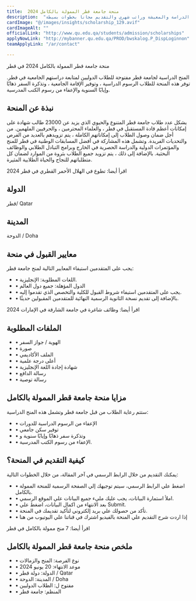 ```yaml
---
title:  منحة جامعة قطر الممولة بالكامل 2024 
description:  "باب القبول مفتوح في منحة جامعة قطر الممولة بالكامل لكافة مصاريف الدراسة والمعيشة وراتب شهري والتقديم مجانا بخطوات بسيطة." 
cardImage: "@/images/insights/scholarship_129.avif" 
cardImageAlt: "" 
officialLink: "http://www.qu.edu.qa/students/admission/scholarships" 
applyNowLink: "http://mybanner.qu.edu.qa/PROD/bwskalog.P_DispLoginnon" 
teamApplyLink: "/ar/contact"

---
```


منحة جامعة قطر الممولة بالكامل 2024 في قطر

المنح الدراسية لجامعة قطر مفتوحة للطلاب الدوليين لمتابعة دراستهم الجامعية في قطر. توفر هذه المنحة للطلاب الرسوم الدراسية ، وتوفير الإقامة الجامعية ، وتذكرة السفر ذهابًا وإيابًا السنوية والإعفاء من رسوم الكتب المدرسية.

## نبذة عن المنحة

يشكل عدد طلاب جامعة قطر المتنوع والحيوي الذي يزيد عن 23000 طالب شهادة على إمكانات أعظم قادة المستقبل في قطر ، والعلماء المحترمين ، والحرفيين الملهمين. من أجل ضمان وصول الطلاب إلى إمكاناتهم الكاملة ، يتم تزويدهم بالعديد من الفرص والتحديات الفريدة. وتشمل هذه المشاركة في أفضل المسابقات الوطنية في قطر للمنح والمؤتمرات الدولية والدراسة الحصرية في الخارج وبرامج التبادل الطلابي والوظائف البحثية. بالإضافة إلى ذلك ، يتم تزويد جميع الطلاب بثروة من الموارد لضمان كل متطلباتهم للنجاح والحياة الطلابية المثيرة.

اقرأ أيضا: تطوع في الهلال الأحمر القطري في قطر 2024

## الدولة

قطر/ Qatar

## المدينة

الدوحة / Doha

## معايير القبول في منحة

يجب على المتقدمين استيفاء المعايير التالية لمنح جامعة قطر:

- • اللغات المطلوبة: الإنجليزية.
- • الدول المؤهلة: جميع دول العالم
- • يجب على المتقدمين استيفاء شروط القبول للكلية والتخصص الذي تقدموا إليه.
- • بالإضافة إلى تقديم نسخة الثانوية الرسمية النهائية للمتقدمين المقبولين حديثًا.

اقرأ أيضا: وظائف شاغرة في جامعة الشارقة في الإمارات 2024

## الملفات المطلوبة

- • الهوية / جواز السفر
- • صورة
- • الملف الأكاديمي
- • أعلى درجة علمية
- • شهادة إجادة اللغة الإنجليزية
- • رسالة الدافع
- • رسالة توصية

## مزايا منحة جامعة قطر الممولة بالكامل

ستتم رعاية الطلاب من قبل جامعة قطر وتشمل هذه المنح الدراسية:

- • الإعفاء من الرسوم الدراسية للدورات
- • توفير سكن جامعي
- • وتذكرة سفر ذهابًا وإيابًا سنوية و
- • الإعفاء من رسوم الكتب المدرسية.

## كيفية التقديم في المنحة؟

يمكنك التقديم من خلال الرابط الرسمي في آخر المقالة، من خلال الخطوات التالية:

- • اضغط علي الرابط الرسمي، سيتم توجيهك إلي الصفحة الرسمية للمنحة الممولة بالكامل.
- • املأ استمارة البيانات، يجب عليك مليء جميع البيانات علي الموقع الرسمي.
- • بعد الانتهاء من اكمال البيانات، اضغط علي Submit.
- • تأكد من حصولك علي بريد إلكتروني لتأكيد تقديمك في المنحة.
- • إذا اردت شرح التقديم علي المنحة بالفيديو اشترك في قناتنا علي اليوتيوب من هنا

اقرأ أيضا: 7 منح ممولة بالكامل في قطر

## ملخص منحة جامعة قطر الممولة بالكامل

- • نوع الفرصة: المنح والزمالات
- • موعد الانتهاء: 20 يونيو 2024
- • الدولة: دولة قطر / Qatar
- • المدينة: الدوحة / Doha
- • مفتوح ل: الطلاب الدوليين
- • المنظم: جامعة قطر

